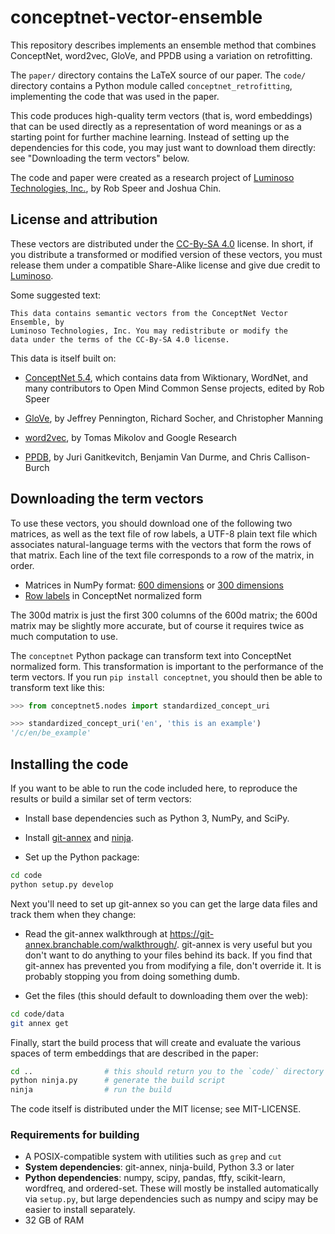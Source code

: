 # conceptnet-vector-ensemble

This repository describes implements an ensemble method that combines
ConceptNet, word2vec, GloVe, and PPDB using a variation on retrofitting.

The `paper/` directory contains the LaTeX source of our paper.  The `code/`
directory contains a Python module called `conceptnet_retrofitting`,
implementing the code that was used in the paper.

This code produces high-quality term vectors (that is, word embeddings) that
can be used directly as a representation of word meanings or as a starting
point for further machine learning. Instead of setting up the dependencies for
this code, you may just want to download them directly: see "Downloading the
term vectors" below.

The code and paper were created as a research project of [Luminoso
Technologies, Inc.][luminoso], by Rob Speer and Joshua Chin.


## License and attribution

These vectors are distributed under the [CC-By-SA 4.0][cc-by-sa] license. In
short, if you distribute a transformed or modified version of these vectors,
you must release them under a compatible Share-Alike license and give due
credit to [Luminoso][luminoso].

Some suggested text:

    This data contains semantic vectors from the ConceptNet Vector Ensemble, by
    Luminoso Technologies, Inc. You may redistribute or modify the
    data under the terms of the CC-By-SA 4.0 license.

[cc-by-sa]: https://creativecommons.org/licenses/by-sa/4.0/
[luminoso]: http://luminoso.com

This data is itself built on:

  - [ConceptNet 5.4][conceptnet], which contains data from Wiktionary,
    WordNet, and many contributors to Open Mind Common Sense projects,
    edited by Rob Speer

  - [GloVe][glove], by Jeffrey Pennington, Richard Socher, and Christopher
    Manning

  - [word2vec][], by Tomas Mikolov and Google Research

  - [PPDB][ppdb], by Juri Ganitkevitch, Benjamin Van Durme, and Chris
    Callison-Burch

[conceptnet]: http://conceptnet5.media.mit.edu
[glove]: http://nlp.stanford.edu/projects/glove/
[word2vec]: https://code.google.com/archive/p/word2vec/
[ppdb]: http://www.cis.upenn.edu/~ccb/ppdb/


## Downloading the term vectors

To use these vectors, you should download one of the following two matrices, as
well as the text file of row labels, a UTF-8 plain text file which associates
natural-language terms with the vectors that form the rows of that matrix. Each
line of the text file corresponds to a row of the matrix, in order.

* Matrices in NumPy format: [600 dimensions][600d] or [300 dimensions][300d]
* [Row labels][row-labels] in ConceptNet normalized form

[600d]: http://conceptnet-api-1.media.mit.edu/downloads/vector-ensemble/conceptnet-ensemble-201603-600d.npy
[300d]: http://conceptnet-api-1.media.mit.edu/downloads/vector-ensemble/conceptnet-ensemble-201603-300d.npy
[row-labels]: http://conceptnet-api-1.media.mit.edu/downloads/vector-ensemble/conceptnet-ensemble-201603-labels.txt

The 300d matrix is just the first 300 columns of the 600d matrix; the 600d
matrix may be slightly more accurate, but of course it requires twice as much
computation to use.

The `conceptnet` Python package can transform text into ConceptNet normalized
form. This transformation is important to the performance of the term vectors.
If you run `pip install conceptnet`, you should then be able to transform text
like this:

```python
>>> from conceptnet5.nodes import standardized_concept_uri

>>> standardized_concept_uri('en', 'this is an example')
'/c/en/be_example'
```


## Installing the code

If you want to be able to run the code included here, to reproduce the results
or build a similar set of term vectors:

- Install base dependencies such as Python 3, NumPy, and SciPy.

- Install [git-annex](http://git-annex.branchable.com) and
  [ninja](http://ninja-build.org).

- Set up the Python package:

```sh
cd code
python setup.py develop
```

Next you'll need to set up git-annex so you can get the large data files and
track them when they change:

- Read the git-annex walkthrough at
  https://git-annex.branchable.com/walkthrough/.  git-annex is very useful but
  you don't want to do anything to your files behind its back. If you find that
  git-annex has prevented you from modifying a file, don't override it. It is
  probably stopping you from doing something dumb.

- Get the files (this should default to downloading them over the web):

```sh
cd code/data
git annex get
```

Finally, start the build process that will create and evaluate the various
spaces of term embeddings that are described in the paper:

```sh
cd ..                # this should return you to the `code/` directory
python ninja.py      # generate the build script
ninja                # run the build
```

The code itself is distributed under the MIT license; see MIT-LICENSE.


### Requirements for building

- A POSIX-compatible system with utilities such as `grep` and `cut`
- **System dependencies**: git-annex, ninja-build, Python 3.3 or later
- **Python dependencies**: numpy, scipy, pandas, ftfy, scikit-learn, wordfreq,
  and ordered-set. These will mostly be installed automatically via `setup.py`,
  but large dependencies such as numpy and scipy may be easier to install
  separately.
- 32 GB of RAM

